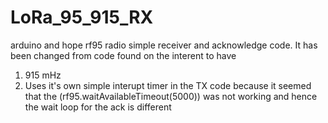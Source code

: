 # LoRa_95_915_RX
arduino and hope rf95 radio simple receiver and acknowledge code.
It has been changed from code found on the interent to have

1. 915 mHz
2. Uses it's own simple interupt timer in the TX code because it seemed that the  (rf95.waitAvailableTimeout(5000)) was not working and hence the wait loop for the ack is different
